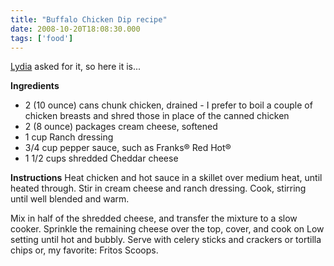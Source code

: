 ```yaml
---
title: "Buffalo Chicken Dip recipe"
date: 2008-10-20T18:08:30.000
tags: ['food']
---
```


[Lydia](http://lrpresley.wordpress.com) asked for it, so here it is...

**Ingredients**

- 2 (10 ounce) cans chunk chicken, drained - I prefer to boil a couple of chicken breasts and shred those in place of the canned chicken
- 2 (8 ounce) packages cream cheese, softened
- 1 cup Ranch dressing
- 3/4 cup pepper sauce, such as Franks® Red Hot®
- 1 1/2 cups shredded Cheddar cheese

**Instructions** Heat chicken and hot sauce in a skillet over medium heat, until heated through. Stir in cream cheese and ranch dressing. Cook, stirring until well blended and warm.

Mix in half of the shredded cheese, and transfer the mixture to a slow cooker. Sprinkle the remaining cheese over the top, cover, and cook on Low setting until hot and bubbly. Serve with celery sticks and crackers or tortilla chips or, my favorite: Fritos Scoops.
